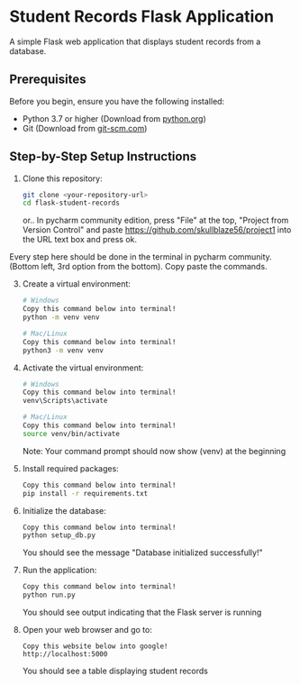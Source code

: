 # Student Records Flask Application

A simple Flask web application that displays student records from a database.

## Prerequisites

Before you begin, ensure you have the following installed:
- Python 3.7 or higher (Download from [python.org](https://www.python.org/downloads/))
- Git (Download from [git-scm.com](https://git-scm.com/downloads))

## Step-by-Step Setup Instructions

1. Clone this repository:
   ```bash
   git clone <your-repository-url>
   cd flask-student-records
   ```
   or..
In pycharm community edition, press "File" at the top, "Project from Version Control"
and paste https://github.com/skullblaze56/project1 into the URL text box and press ok.

Every step here should be done in the terminal in pycharm community. (Bottom left, 3rd option from the bottom).
Copy paste the commands.
   
3. Create a virtual environment:
   ```bash
   # Windows
   Copy this command below into terminal!
   python -m venv venv

   # Mac/Linux
   Copy this command below into terminal!
   python3 -m venv venv
   ```

4. Activate the virtual environment:
   ```bash
   # Windows
   Copy this command below into terminal!
   venv\Scripts\activate

   # Mac/Linux
   Copy this command below into terminal!
   source venv/bin/activate
   ```
   
   Note: Your command prompt should now show (venv) at the beginning

5. Install required packages:
   ```bash
   Copy this command below into terminal!
   pip install -r requirements.txt
   ```

6. Initialize the database:
   ```bash
   Copy this command below into terminal!
   python setup_db.py
   ```
   You should see the message "Database initialized successfully!"

7. Run the application:
   ```bash
   Copy this command below into terminal!
   python run.py
   ```
   You should see output indicating that the Flask server is running

8. Open your web browser and go to:
   ```
   Copy this website below into google!
   http://localhost:5000
   ```
   You should see a table displaying student records
